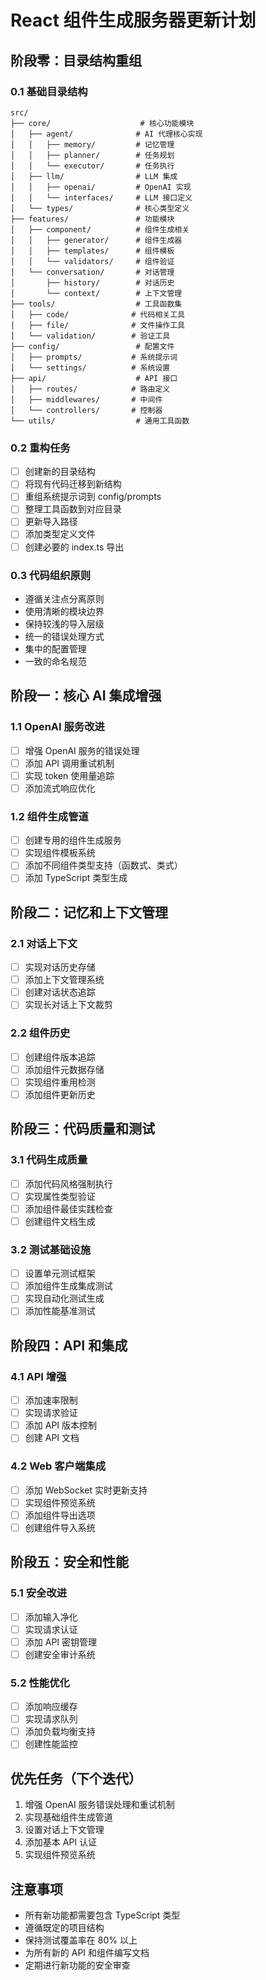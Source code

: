 # React 组件生成服务器更新计划

## 阶段零：目录结构重组
### 0.1 基础目录结构
```
src/
├── core/                    # 核心功能模块
│   ├── agent/              # AI 代理核心实现
│   │   ├── memory/         # 记忆管理
│   │   ├── planner/        # 任务规划
│   │   └── executor/       # 任务执行
│   ├── llm/                # LLM 集成
│   │   ├── openai/         # OpenAI 实现
│   │   └── interfaces/     # LLM 接口定义
│   └── types/              # 核心类型定义
├── features/               # 功能模块
│   ├── component/          # 组件生成相关
│   │   ├── generator/      # 组件生成器
│   │   ├── templates/      # 组件模板
│   │   └── validators/     # 组件验证
│   └── conversation/       # 对话管理
│       ├── history/        # 对话历史
│       └── context/        # 上下文管理
├── tools/                  # 工具函数集
│   ├── code/              # 代码相关工具
│   ├── file/              # 文件操作工具
│   └── validation/        # 验证工具
├── config/                 # 配置文件
│   ├── prompts/           # 系统提示词
│   └── settings/          # 系统设置
├── api/                    # API 接口
│   ├── routes/            # 路由定义
│   ├── middlewares/       # 中间件
│   └── controllers/       # 控制器
└── utils/                  # 通用工具函数
```

### 0.2 重构任务
- [ ] 创建新的目录结构
- [ ] 将现有代码迁移到新结构
- [ ] 重组系统提示词到 config/prompts
- [ ] 整理工具函数到对应目录
- [ ] 更新导入路径
- [ ] 添加类型定义文件
- [ ] 创建必要的 index.ts 导出

### 0.3 代码组织原则
- 遵循关注点分离原则
- 使用清晰的模块边界
- 保持较浅的导入层级
- 统一的错误处理方式
- 集中的配置管理
- 一致的命名规范


## 阶段一：核心 AI 集成增强
### 1.1 OpenAI 服务改进
- [ ] 增强 OpenAI 服务的错误处理
- [ ] 添加 API 调用重试机制
- [ ] 实现 token 使用量追踪
- [ ] 添加流式响应优化

### 1.2 组件生成管道
- [ ] 创建专用的组件生成服务
- [ ] 实现组件模板系统
- [ ] 添加不同组件类型支持（函数式、类式）
- [ ] 添加 TypeScript 类型生成

## 阶段二：记忆和上下文管理
### 2.1 对话上下文
- [ ] 实现对话历史存储
- [ ] 添加上下文管理系统
- [ ] 创建对话状态追踪
- [ ] 实现长对话上下文裁剪

### 2.2 组件历史
- [ ] 创建组件版本追踪
- [ ] 添加组件元数据存储
- [ ] 实现组件重用检测
- [ ] 添加组件更新历史

## 阶段三：代码质量和测试
### 3.1 代码生成质量
- [ ] 添加代码风格强制执行
- [ ] 实现属性类型验证
- [ ] 添加组件最佳实践检查
- [ ] 创建组件文档生成

### 3.2 测试基础设施
- [ ] 设置单元测试框架
- [ ] 添加组件生成集成测试
- [ ] 实现自动化测试生成
- [ ] 添加性能基准测试

## 阶段四：API 和集成
### 4.1 API 增强
- [ ] 添加速率限制
- [ ] 实现请求验证
- [ ] 添加 API 版本控制
- [ ] 创建 API 文档

### 4.2 Web 客户端集成
- [ ] 添加 WebSocket 实时更新支持
- [ ] 实现组件预览系统
- [ ] 添加组件导出选项
- [ ] 创建组件导入系统

## 阶段五：安全和性能
### 5.1 安全改进
- [ ] 添加输入净化
- [ ] 实现请求认证
- [ ] 添加 API 密钥管理
- [ ] 创建安全审计系统

### 5.2 性能优化
- [ ] 添加响应缓存
- [ ] 实现请求队列
- [ ] 添加负载均衡支持
- [ ] 创建性能监控

## 优先任务（下个迭代）
1. 增强 OpenAI 服务错误处理和重试机制
2. 实现基础组件生成管道
3. 设置对话上下文管理
4. 添加基本 API 认证
5. 实现组件预览系统

## 注意事项
- 所有新功能都需要包含 TypeScript 类型
- 遵循既定的项目结构
- 保持测试覆盖率在 80% 以上
- 为所有新的 API 和组件编写文档
- 定期进行新功能的安全审查